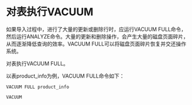 # 对表执行VACUUM

如果导入过程中，进行了大量的更新或删除行时，应运行VACUUM FULL命令，然后运行ANALYZE命令。大量的更新和删除操作，会产生大量的磁盘页面碎片，从而逐渐降低查询的效率。VACUUM FULL可以将磁盘页面碎片恢复并交还操作系统。

对表执行VACUUM FULL。

以表product\_info为例，VACUUM FULL命令如下：

```
VACUUM FULL product_info
```

```
VACUUM
```
